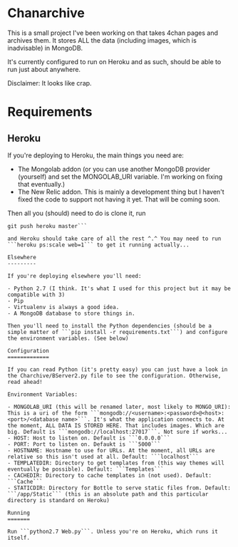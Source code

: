 Chanarchive
===========

This is a small project I've been working on that takes 4chan pages and archives them. It stores ALL the data (including images, which is inadvisable) in MongoDB.

It's currently configured to run on Heroku and as such, should be able to run just about anywhere. 

Disclaimer: It looks like crap.

Requirements
============

Heroku
------

If you're deploying to Heroku, the main things you need are:

- The Mongolab addon (or you can use another MongoDB provider (yourself) and set the MONGOLAB\_URI variable. I'm working on fixing that eventually.)
- The New Relic addon. This is mainly a development thing but I haven't fixed the code to support not having it yet. That will be coming soon.

Then all you (should) need to do is clone it, run 
  
  ```heroku create <You app name here>
  git push heroku master```

and Heroku should take care of all the rest ^.^ You may need to run ```heroku ps:scale web=1``` to get it running actually...

Elsewhere
---------

If you're deploying elsewhere you'll need:

- Python 2.7 (I think. It's what I used for this project but it may be compatible with 3)
- Pip
- Virtualenv is always a good idea.
- A MongoDB database to store things in.

Then you'll need to install the Python dependencies (should be a simple matter of ```pip install -r requirements.txt```) and configure the environment variables. (See below)

Configuration
=============

If you can read Python (it's pretty easy) you can just have a look in the Charchive/BServer2.py file to see the configuration. Otherwise, read ahead!

Environment Variables:

- MONGOLAB_URI (this will be renamed later, most likely to MONGO_URI): This is a uri of the form ```mongodb://<username>:<password>@<host>:<port>/<database name>```. It's what the application connects to. At the moment, ALL DATA IS STORED HERE. That includes images. Which are big. Default is ```mongodb://localhost:27017```. Not sure if works...
- HOST: Host to listen on. Default is ```0.0.0.0```
- PORT: Port to listen on. Defaukt is ```5000```
- HOSTNAME: Hostname to use for URLs. At the moment, all URLs are relative so this isn't used at all. Default: ```localhost```
- TEMPLATEDIR: Directory to get templates from (this way themes will eventually be possible). Default: ```Templates```
- CACHEDIR: Directory to cache templates in (not used). Default: ```Cache```
- STATICDIR: Directory for Bottle to serve static files from. Default: ```/app/Static``` (this is an absolute path and this particular directory is standard on Heroku)

Running
=======

Run ```python2.7 Web.py```. Unless you're on Heroku, which runs it itself.

